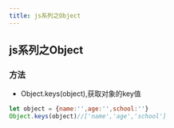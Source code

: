```yaml
---
title: js系列之Object
---
```


## js系列之Object

### 方法
- Object.keys(object),获取对象的key值

```javascript
let object = {name:'',age:'',school:''}
Object.keys(object)//['name','age','school']
```